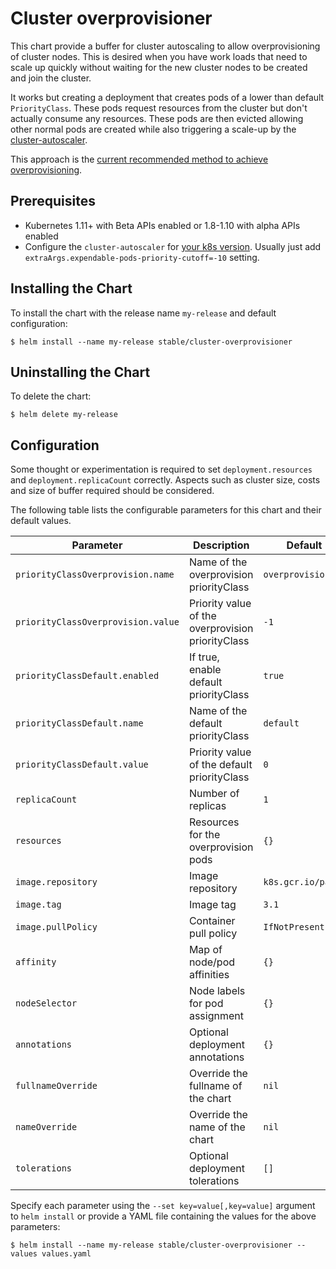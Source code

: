# Cluster overprovisioner

This chart provide a buffer for cluster autoscaling to allow overprovisioning of cluster nodes. This is desired when you have work loads that need to scale up quickly without waiting for the new cluster nodes to be created and join the cluster.

It works but creating a deployment that creates pods of a lower than default `PriorityClass`. These pods request resources from the cluster but don't actually consume any resources. These pods are then evicted allowing other normal pods are created while also triggering a scale-up by the [cluster-autoscaler](https://github.com/kubernetes/autoscaler/blob/master/cluster-autoscaler).

This approach is the [current recommended method to achieve overprovisioning](https://github.com/kubernetes/autoscaler/blob/master/cluster-autoscaler/FAQ.md#how-can-i-configure-overprovisioning-with-cluster-autoscaler).

## Prerequisites

- Kubernetes 1.11+ with Beta APIs enabled or 1.8-1.10 with alpha APIs enabled
- Configure the `cluster-autoscaler` for [your k8s version](https://github.com/kubernetes/autoscaler/blob/master/cluster-autoscaler/FAQ.md#how-can-i-configure-overprovisioning-with-cluster-autoscaler). Usually just add `extraArgs.expendable-pods-priority-cutoff=-10` setting.

## Installing the Chart

To install the chart with the release name `my-release` and default configuration:

```shell
$ helm install --name my-release stable/cluster-overprovisioner
```

## Uninstalling the Chart

To delete the chart:

```shell
$ helm delete my-release
```

## Configuration

Some thought or experimentation is required to set `deployment.resources` and `deployment.replicaCount` correctly. Aspects such as cluster size, costs and size of buffer required should be considered.

The following table lists the configurable parameters for this chart and their default values.

| Parameter                          | Description                                       | Default           |
| -----------------------------------|---------------------------------------------------|-------------------|
| `priorityClassOverprovision.name`  | Name of the overprovision priorityClass           | `overprovision`   |
| `priorityClassOverprovision.value` | Priority value of the overprovision priorityClass | `-1`              |
| `priorityClassDefault.enabled`     | If true, enable default priorityClass             | `true`            |
| `priorityClassDefault.name`        | Name of the default priorityClass                 | `default`         |
| `priorityClassDefault.value`       | Priority value of the default priorityClass       | `0`               |
| `replicaCount`                     | Number of replicas                                | `1`               |
| `resources`                        | Resources for the overprovision pods              | `{}`              |
| `image.repository`                 | Image repository                                  | `k8s.gcr.io/pause`|
| `image.tag`                        | Image tag                                         | `3.1`             |
| `image.pullPolicy`                 | Container pull policy                             | `IfNotPresent`    |
| `affinity`                         | Map of node/pod affinities                        | `{}`              |
| `nodeSelector`                     | Node labels for pod assignment                    | `{}`              |
| `annotations`                      | Optional deployment annotations                   | `{}`              |
| `fullnameOverride`                 | Override the fullname of the chart                | `nil`             |
| `nameOverride`                     | Override the name of the chart                    | `nil`             |
| `tolerations`                      | Optional deployment tolerations                   | `[]`              |

Specify each parameter using the `--set key=value[,key=value]` argument to `helm install` or provide a YAML file containing the values for the above parameters:

```shell
$ helm install --name my-release stable/cluster-overprovisioner --values values.yaml
```

